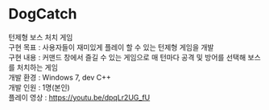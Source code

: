 # DogCatch
턴제형 보스 처치 게임  
구현 목표 : 사용자들이 재미있게 플레이 할 수 있는 턴제형 게임을 개발  
구현 내용 : 커맨드 창에서 즐길 수 있는 게임으로 매 턴마다 공격 및 방어를 선택해 보스를 처치하는 게임  
개발 환경 : Windows 7, dev C++  
개발 인원 : 1명(본인)  
플레이 영상 : https://youtu.be/dpqLr2UG_fU  
